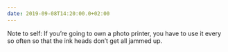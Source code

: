 ```yaml
---
date: 2019-09-08T14:20:00.0+02:00
---
```


Note to self: If you’re going to own a photo printer, you have to use it every so often so that the ink heads don’t get all jammed up.

